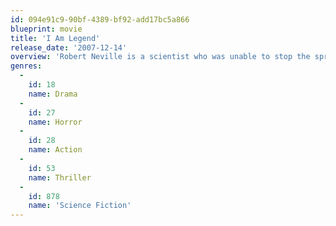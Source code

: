 ```yaml
---
id: 094e91c9-90bf-4389-bf92-add17bc5a866
blueprint: movie
title: 'I Am Legend'
release_date: '2007-12-14'
overview: 'Robert Neville is a scientist who was unable to stop the spread of the terrible virus that was incurable and man-made. Immune, Neville is now the last human survivor in what is left of New York City and perhaps the world. For three years, Neville has faithfully sent out daily radio messages, desperate to find any other survivors who might be out there. But he is not alone.'
genres:
  -
    id: 18
    name: Drama
  -
    id: 27
    name: Horror
  -
    id: 28
    name: Action
  -
    id: 53
    name: Thriller
  -
    id: 878
    name: 'Science Fiction'
---
```

